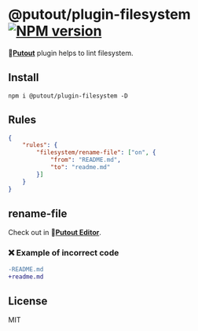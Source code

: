 # @putout/plugin-filesystem [![NPM version][NPMIMGURL]][NPMURL]

[NPMIMGURL]: https://img.shields.io/npm/v/@putout/plugin-filesystem.svg?style=flat&longCache=true
[NPMURL]: https://npmjs.org/package/@putout/plugin-filesystem"npm"

🐊[**Putout**](https://github.com/coderaiser/putout) plugin helps to lint filesystem.

## Install

```
npm i @putout/plugin-filesystem -D
```

## Rules

```json
{
    "rules": {
        "filesystem/rename-file": ["on", {
            "from": "README.md",
            "to": "readme.md"
        }]
    }
}
```

## rename-file

Check out in 🐊[**Putout Editor**](https://putout.cloudcmd.io/#/gist/0614c2da35a1864b59ac284f18656328/8236b446363ec7f23f90b8fadd053e57cca7e37d).

### ❌ Example of incorrect code

```diff
-README.md
+readme.md
```

## License

MIT
